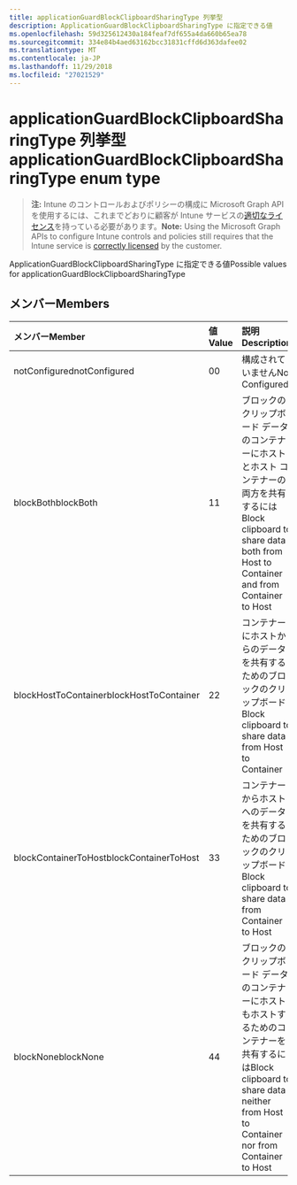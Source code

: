 ```yaml
---
title: applicationGuardBlockClipboardSharingType 列挙型
description: ApplicationGuardBlockClipboardSharingType に指定できる値
ms.openlocfilehash: 59d325612430a184feaf7df655a4da660b65ea78
ms.sourcegitcommit: 334e84b4aed63162bcc31831cffd6d363dafee02
ms.translationtype: MT
ms.contentlocale: ja-JP
ms.lasthandoff: 11/29/2018
ms.locfileid: "27021529"
---
```

# <a name="applicationguardblockclipboardsharingtype-enum-type"></a><span data-ttu-id="d05f3-103">applicationGuardBlockClipboardSharingType 列挙型</span><span class="sxs-lookup"><span data-stu-id="d05f3-103">applicationGuardBlockClipboardSharingType enum type</span></span>

> <span data-ttu-id="d05f3-104">**注:** Intune のコントロールおよびポリシーの構成に Microsoft Graph API を使用するには、これまでどおりに顧客が Intune サービスの[適切なライセンス](https://go.microsoft.com/fwlink/?linkid=839381)を持っている必要があります。</span><span class="sxs-lookup"><span data-stu-id="d05f3-104">**Note:** Using the Microsoft Graph APIs to configure Intune controls and policies still requires that the Intune service is [correctly licensed](https://go.microsoft.com/fwlink/?linkid=839381) by the customer.</span></span>

<span data-ttu-id="d05f3-105">ApplicationGuardBlockClipboardSharingType に指定できる値</span><span class="sxs-lookup"><span data-stu-id="d05f3-105">Possible values for applicationGuardBlockClipboardSharingType</span></span>
## <a name="members"></a><span data-ttu-id="d05f3-106">メンバー</span><span class="sxs-lookup"><span data-stu-id="d05f3-106">Members</span></span>
|<span data-ttu-id="d05f3-107">メンバー</span><span class="sxs-lookup"><span data-stu-id="d05f3-107">Member</span></span>|<span data-ttu-id="d05f3-108">値</span><span class="sxs-lookup"><span data-stu-id="d05f3-108">Value</span></span>|<span data-ttu-id="d05f3-109">説明</span><span class="sxs-lookup"><span data-stu-id="d05f3-109">Description</span></span>|
|:---|:---|:---|
|<span data-ttu-id="d05f3-110">notConfigured</span><span class="sxs-lookup"><span data-stu-id="d05f3-110">notConfigured</span></span>|<span data-ttu-id="d05f3-111">0</span><span class="sxs-lookup"><span data-stu-id="d05f3-111">0</span></span>|<span data-ttu-id="d05f3-112">構成されていません</span><span class="sxs-lookup"><span data-stu-id="d05f3-112">Not Configured</span></span>|
|<span data-ttu-id="d05f3-113">blockBoth</span><span class="sxs-lookup"><span data-stu-id="d05f3-113">blockBoth</span></span>|<span data-ttu-id="d05f3-114">1</span><span class="sxs-lookup"><span data-stu-id="d05f3-114">1</span></span>|<span data-ttu-id="d05f3-115">ブロックのクリップボード データのコンテナーにホストとホスト コンテナーの両方を共有するには</span><span class="sxs-lookup"><span data-stu-id="d05f3-115">Block clipboard to share data both from Host to Container and from Container to Host</span></span>|
|<span data-ttu-id="d05f3-116">blockHostToContainer</span><span class="sxs-lookup"><span data-stu-id="d05f3-116">blockHostToContainer</span></span>|<span data-ttu-id="d05f3-117">2</span><span class="sxs-lookup"><span data-stu-id="d05f3-117">2</span></span>|<span data-ttu-id="d05f3-118">コンテナーにホストからのデータを共有するためのブロックのクリップボード</span><span class="sxs-lookup"><span data-stu-id="d05f3-118">Block clipboard to share data from Host to Container</span></span>|
|<span data-ttu-id="d05f3-119">blockContainerToHost</span><span class="sxs-lookup"><span data-stu-id="d05f3-119">blockContainerToHost</span></span>|<span data-ttu-id="d05f3-120">3</span><span class="sxs-lookup"><span data-stu-id="d05f3-120">3</span></span>|<span data-ttu-id="d05f3-121">コンテナーからホストへのデータを共有するためのブロックのクリップボード</span><span class="sxs-lookup"><span data-stu-id="d05f3-121">Block clipboard to share data from Container to Host</span></span>|
|<span data-ttu-id="d05f3-122">blockNone</span><span class="sxs-lookup"><span data-stu-id="d05f3-122">blockNone</span></span>|<span data-ttu-id="d05f3-123">4</span><span class="sxs-lookup"><span data-stu-id="d05f3-123">4</span></span>|<span data-ttu-id="d05f3-124">ブロックのクリップボード データのコンテナーにホストもホストするためのコンテナーを共有するには</span><span class="sxs-lookup"><span data-stu-id="d05f3-124">Block clipboard to share data neither from Host to Container nor from Container to Host</span></span>|



